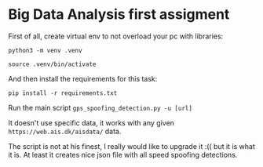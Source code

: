 # Big Data Analysis first assigment

First of all, create virtual env to not overload your pc with libraries:

```
python3 -m venv .venv                 
```
```
source .venv/bin/activate
```

And then install the requirements for this task:

```
pip install -r requirements.txt                                                               
```

Run the main script `gps_spoofing_detection.py -u [url]`

It doesn't use specific data, it works with any given `https://web.ais.dk/aisdata/` data.


The script is not at his finest, I really would like to upgrade it :(( but it is what it is.
At least it creates nice json file with all speed spoofing detections.
